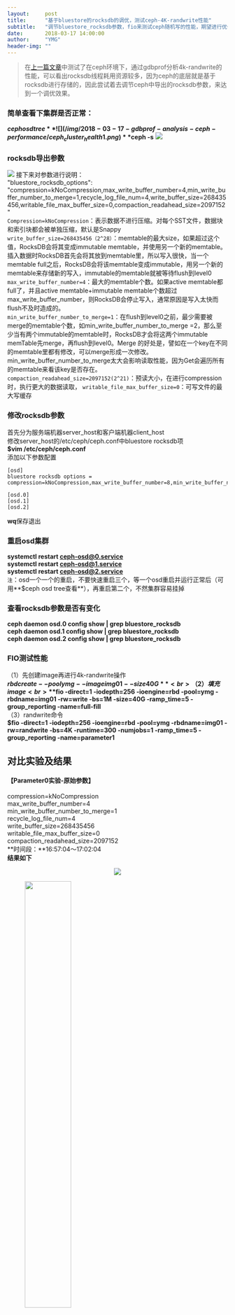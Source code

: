 ```yaml
---
layout:     post
title:      "基于bluestore的rocksdb的调优，测试ceph-4K-randwrite性能"
subtitle:   "调节bluestore_rocksdb参数，fio来测试ceph随机写的性能，期望进行优化"
date:       2018-03-17 14:00:00
author:     "YMG"
header-img: ""
---
```


> 在[上一篇文章](https://)中测试了在ceph环境下，通过gdbprof分析4k-randwrite的性能，可以看出rocksdb线程耗用资源较多，因为ceph的底层就是基于rocksdb进行存储的，因此尝试着去调节ceph中导出的rocksdb参数，来达到一个调优效果。

### 简单查看下集群是否正常：
**$ceph osd tree**
![](/img/2018-03-17-gdbprof-analysis-ceph-performance/ceph_cluster_health1.png)
**$ceph -s**
![](/img/2018-03-17-gdbprof-analysis-ceph-performance/ceph_cluster_heath2.png)
### rocksdb导出参数
![](/img/2018-03-17-fio-measure-ceph-performance-under-changing-rocksdb-parameters/init_rocksdb_parameters.png)
接下来对参数进行说明：<br>
"bluestore_rocksdb_options": "compression=kNoCompression,max_write_buffer_number=4,min_write_buffer_number_to_merge=1,recycle_log_file_num=4,write_buffer_size=268435456,writable_file_max_buffer_size=0,compaction_readahead_size=2097152"<br>
`Compression=kNoCompression`：表示数据不进行压缩。对每个SST文件，数据块和索引块都会被单独压缩，默认是Snappy<br>
`write_buffer_size=268435456（2^28）`：memtable的最大size，如果超过这个值，RocksDB会将其变成immutable memtable，并使用另一个新的memtable。插入数据时RocksDB首先会将其放到memtable里，所以写入很快，当一个memtable full之后，RocksDB会将该memtable变成immutable，用另一个新的memtable来存储新的写入，immutable的memtable就被等待flush到level0<br>
`max_write_buffer_number=4`：最大的memtable个数。如果active memtable都full了，并且active memtable+immutable memtable个数超过max_write_buffer_number，则RocksDB会停止写入，通常原因是写入太快而flush不及时造成的。<br>
`min_write_buffer_number_to_merge=1`：在flush到level0之前，最少需要被merge的memtable个数，如min_write_buffer_number_to_merge =2，那么至少当有两个immutable的memtable时，RocksDB才会将这两个immutable memTable先merge，再flush到level0。Merge 的好处是，譬如在一个key在不同的memtable里都有修改，可以merge形成一次修改。min_write_buffer_number_to_merge太大会影响读取性能，因为Get会遍历所有的memtable来看该key是否存在。<br>
`compaction_readahead_size=2097152(2^21)`：预读大小，在进行compression时，执行更大的数据读取，
`writable_file_max_buffer_size=0`：可写文件的最大写缓存<br>
### 修改rocksdb参数
首先分为服务端机器server_host和客户端机器client_host<br>
修改server_host的/etc/ceph/ceph.conf中bluestore rocksdb项<br>
**$vim /etc/ceph/ceph.conf**<br>
添加以下参数配置
```
[osd]
bluestore rocksdb options = compression=kNoCompression,max_write_buffer_number=8,min_write_buffer_number_to_merge=4,recycle_log_file_num=4,write_buffer_size=356870912,writable_file_max_buffer_size=0,compaction_readahead_size=8388608

[osd.0]
[osd.1]
[osd.2]
```
**wq**保存退出
### 重启osd集群
**systemctl restart ceph-osd@0.service**<br>
**systemctl restart ceph-osd@1.service**<br>
**systemctl restart ceph-osd@2.service**<br>
`注`：osd一个一个的重启，不要快速重启三个，等一个osd重启并运行正常后（可用**$ceph osd tree查看**），再重启第二个，不然集群容易挂掉

### 查看rocksdb参数是否有变化
**ceph daemon osd.0 config show | grep bluestore_rocksdb**<br>
**ceph daemon osd.1 config show | grep bluestore_rocksdb**<br>
**ceph daemon osd.2 config show | grep bluestore_rocksdb**<br>
### FIO测试性能
（1）先创建image再进行4k-randwrite操作<br>
	**$rbd create --pool ymg --image img01 --size 40G**<br>
（2）填充image<br>
	**$fio -direct=1 -iodepth=256 -ioengine=rbd -pool=ymg -rbdname=img01 -rw=write -bs=1M -size=40G -ramp_time=5 -group_reporting -name=full-fill**<br>
（3）randwrite命令<br>
	**$fio -direct=1 -iodepth=256 -ioengine=rbd -pool=ymg -rbdname=img01 -rw=randwrite -bs=4K -runtime=300 -numjobs=1 -ramp_time=5 -group_reporting -name=parameter1**
## 对比实验及结果
#### 【Parameter0实验-原始参数】<br>
compression=kNoCompression<br>
max_write_buffer_number=4<br>
min_write_buffer_number_to_merge=1<br>
recycle_log_file_num=4<br>
write_buffer_size=268435456<br>
writable_file_max_buffer_size=0<br>
compaction_readahead_size=2097152<br>
**时间段：**16:57:04～17:02:04<br>
**结果如下**
<center>
	<img src="/img/2018-03-17-fio-measure-ceph-performance-under-changing-rocksdb-parameters/parameter0_IOPS.png"/>
</center>
<figure class="half">
    <img src="/img/2018-03-17-fio-measure-ceph-performance-under-changing-rocksdb-parameters/parameter0_ioutil.png" height="50%" width="50%" />
    <img src="/img/2018-03-17-fio-measure-ceph-performance-under-changing-rocksdb-parameters/parameter0_write_throughput.png" width="50%" height="50%" />
</figure>
<figure class="half">
	<img src="/img/2018-03-17-fio-measure-ceph-performance-under-changing-rocksdb-parameters/parameter0_writeIOPS.png" height="50%" width="50%" />
	<img src="/img/2018-03-17-fio-measure-ceph-performance-under-changing-rocksdb-parameters/parameter0_cpu_ratio.png" height="50%" width="50%" />
</figure>
#### 【Parameter1实验】
compression=kNoCompression<br>
max_write_buffer_number=8<br>
min_write_buffer_number_to_merge=4<br>
recycle_log_file_num=4<br>
write_buffer_size=536870912<br>
writable_file_max_buffer_size=0<br>
compaction_readahead_size=8388608<br>
**时间段：**17:16:00～17:21:00<br>
**结果如下**
<center>
	<img src="/img/2018-03-17-fio-measure-ceph-performance-under-changing-rocksdb-parameters/parameter1_IOPS.png"/>
</center>
<figure class="half">
	<img src="/img/2018-03-17-fio-measure-ceph-performance-under-changing-rocksdb-parameters/parameter1_ioutil.png" height="50%" width="30%" />
	<img src="/img/2018-03-17-fio-measure-ceph-performance-under-changing-rocksdb-parameters/parameter1_write_throughput.png" height="50%" width="30%" />
</figure>
<figure class="half">
	<img src="/img/2018-03-17-fio-measure-ceph-performance-under-changing-rocksdb-parameters/parameter1_writeIOPS.png" height="50%" width="30%" />
	<img src="/img/2018-03-17-fio-measure-ceph-performance-under-changing-rocksdb-parameters/parameter1_cpu_ratio.png" height="50%" width="30%" />
</figure>
#### 【Parameter2实验】
compression=kNoCompression<br>
max_write_buffer_number=16<br>
min_write_buffer_number_to_merge=8<br>
recycle_log_file_num=4<br>
write_buffer_size=1073741824<br>
writable_file_max_buffer_size=2<br>
compaction_readahead_size=8388608<br>
**时间段：**17:31:00～17:36:00<br>
**结果如下**<br>
<center>
	<img src="/img/2018-03-17-fio-measure-ceph-performance-under-changing-rocksdb-parameters/parameter2_IOPS.png">
</center>
<figure class="half">
	<img src="/img/2018-03-17-fio-measure-ceph-performance-under-changing-rocksdb-parameters/parameter2_ioutil.png" height="50%" width="50%" >
	<img src="/img/2018-03-17-fio-measure-ceph-performance-under-changing-rocksdb-parameters/parameter2_write_throughput.png" height="50%" width="50%">
</figure>
<figure>
	<img src="/img/2018-03-17-fio-measure-ceph-performance-under-changing-rocksdb-parameters/parameter2_writeIOPS.png" width="50%" height="50%">
	<img src="/img/2018-03-17-fio-measure-ceph-performance-under-changing-rocksdb-parameters/parameter2_cpu_ratio.png" width="50%" height="50%">
</figure>
#### 【Parameter3实验】
compression=kNoCompression<br>
max_write_buffer_number=32<br>
min_write_buffer_number_to_merge=16<br>
recycle_log_file_num=4<br>
write_buffer_size=2147483648<br>
writable_file_max_buffer_size=4<br>
compaction_readahead_size=16777216<br>
**时间段：**17:49:01～17:54:01<br>
**结果如下**<br>
<center>
	<img src="/img/2018-03-17-fio-measure-ceph-performance-under-changing-rocksdb-parameters/parameter3_IOPS.png">
</center>
<figure class="half">
	<img src="/img/2018-03-17-fio-measure-ceph-performance-under-changing-rocksdb-parameters/parameter3_ioutil.png" height="50%" width="50%" >
	<img src="/img/2018-03-17-fio-measure-ceph-performance-under-changing-rocksdb-parameters/parameter3_write_throughput.png" height="50%" width="50%">
</figure>
<figure>
	<img src="/img/2018-03-17-fio-measure-ceph-performance-under-changing-rocksdb-parameters/parameter3_writeIOPS.png" width="50%" height="50%">
	<img src="/img/2018-03-17-fio-measure-ceph-performance-under-changing-rocksdb-parameters/parameter3_cpu_ratio.png" width="50%" height="50%">
</figure>
#### 【Parameter4实验】
compression=kNoCompression<br>
max_write_buffer_number=32<br>
min_write_buffer_number_to_merge=16<br>
write_buffer_size=2147483648<br>
writable_file_max_buffer_size=4<br>
compaction_readahead_size=16777216<br>
`【本实验暂没做】`
#### 【Parameter5实验】
compression=kNoCompression<br>
max_write_buffer_number=64<br>
min_write_buffer_number_to_merge=16<br>
recycle_log_file_num=4<br>
write_buffer_size=2147483648<br>
writable_file_max_buffer_size=4<br>
compaction_readahead_size= 33554432<br>
**时间段：**10:34:01~10:39:01<br>
**结果如下**
<center>
	<img src="/img/2018-03-17-fio-measure-ceph-performance-under-changing-rocksdb-parameters/parameter5_IOPS.png">
</center>
<figure class="half">
	<img src="/img/2018-03-17-fio-measure-ceph-performance-under-changing-rocksdb-parameters/parameter5_ioutil.png" height="50%" width="50%" >
	<img src="/img/2018-03-17-fio-measure-ceph-performance-under-changing-rocksdb-parameters/parameter5_write_throughput.png" height="50%" width="50%">
</figure>
<figure>
	<img src="/img/2018-03-17-fio-measure-ceph-performance-under-changing-rocksdb-parameters/parameter5_writeIOPS.png" width="50%" height="50%">
	<img src="/img/2018-03-17-fio-measure-ceph-performance-under-changing-rocksdb-parameters/parameter5_cpu_ratio.png" width="50%" height="50%">
</figure>
#### 【Parameter6实验】
compression=kNoCompression<br>
max_write_buffer_number=64<br>
min_write_buffer_number_to_merge=8<br>
recycle_log_file_num=4<br>
write_buffer_size=2147483648<br>
writable_file_max_buffer_size=8<br>
compaction_readahead_size= 33554432<br>
**时间段：**09:54:02～09:59:02<br>
**结果如下**
<center>
	<img src="/img/2018-03-17-fio-measure-ceph-performance-under-changing-rocksdb-parameters/parameter6_IOPS.png">
</center>
<figure class="half">
	<img src="/img/2018-03-17-fio-measure-ceph-performance-under-changing-rocksdb-parameters/parameter6_ioutil.png" height="50%" width="50%" >
	<img src="/img/2018-03-17-fio-measure-ceph-performance-under-changing-rocksdb-parameters/parameter6_write_throughput.png" height="50%" width="50%">
</figure>
<figure>
	<img src="/img/2018-03-17-fio-measure-ceph-performance-under-changing-rocksdb-parameters/parameter6_writeIOPS.png" width="50%" height="50%">
	<img src="/img/2018-03-17-fio-measure-ceph-performance-under-changing-rocksdb-parameters/parameter6_cpu_ratio.png" width="50%" height="50%">
</figure>
#### 【Parameter7实验】
compression=kNoCompression<br>
max_write_buffer_number=64<br>
min_write_buffer_number_to_merge=16<br>
recycle_log_file_num=4<br>
write_buffer_size=2147483648<br>
writable_file_max_buffer_size=4<br>
compaction_readahead_size= 33554432<br>
**时间段：**10:11:05~10:16:05<br>
**结果如下**
<center>
	<img src="/img/2018-03-17-fio-measure-ceph-performance-under-changing-rocksdb-parameters/parameter7_IOPS.png">
</center>
<figure class="half">
	<img src="/img/2018-03-17-fio-measure-ceph-performance-under-changing-rocksdb-parameters/parameter7_ioutil.png" height="50%" width="50%" >
	<img src="/img/2018-03-17-fio-measure-ceph-performance-under-changing-rocksdb-parameters/parameter7_write_throughput.png" height="50%" width="50%">
</figure>
<figure>
	<img src="/img/2018-03-17-fio-measure-ceph-performance-under-changing-rocksdb-parameters/parameter7_writeIOPS.png" width="50%" height="50%">
	<img src="/img/2018-03-17-fio-measure-ceph-performance-under-changing-rocksdb-parameters/parameter7_cpu_ratio.png" width="50%" height="50%">
</figure>
#### 【Parameter8实验】
compression=kNoCompression<br>
max_write_buffer_number=256<br>
min_write_buffer_number_to_merge=64<br>
recycle_log_file_num=16<br>
write_buffer_size=8589934592<br>
writable_file_max_buffer_size=16<br>
compaction_readahead_size= 134217728<br>
**时间段：**10:55:01～11:00:01<br>
**结果如下**
<center>
	<img src="/img/2018-03-17-fio-measure-ceph-performance-under-changing-rocksdb-parameters/parameter8_IOPS.png">
</center>
<figure class="half">
	<img src="/img/2018-03-17-fio-measure-ceph-performance-under-changing-rocksdb-parameters/parameter8_ioutil.png" height="50%" width="50%" >
	<img src="/img/2018-03-17-fio-measure-ceph-performance-under-changing-rocksdb-parameters/parameter8_write_throughput.png" height="50%" width="50%">
</figure>
<figure>
	<img src="/img/2018-03-17-fio-measure-ceph-performance-under-changing-rocksdb-parameters/parameter8_writeIOPS.png" width="50%" height="50%">
	<img src="/img/2018-03-17-fio-measure-ceph-performance-under-changing-rocksdb-parameters/parameter8_cpu_ratio.png" width="50%" height="50%">
</figure>
#### 【Parameter9实验】
compression=kNoCompression<br>
max_write_buffer_number=256<br>
min_write_buffer_number_to_merge=4<br>
recycle_log_file_num=16<br>
write_buffer_size=1073741824<br>
writable_file_max_buffer_size=134217728<br>
compaction_readahead_size= 134217728<br>
**时间段：**14:44:00~14:49:00<br>
**结果如下**
<center>
	<img src="/img/2018-03-17-fio-measure-ceph-performance-under-changing-rocksdb-parameters/parameter9_IOPS.png">
</center>
<figure class="half">
	<img src="/img/2018-03-17-fio-measure-ceph-performance-under-changing-rocksdb-parameters/parameter9_ioutil.png" height="50%" width="50%" >
	<img src="/img/2018-03-17-fio-measure-ceph-performance-under-changing-rocksdb-parameters/parameter9_write_throughput.png" height="50%" width="50%">
</figure>
<figure>
	<img src="/img/2018-03-17-fio-measure-ceph-performance-under-changing-rocksdb-parameters/parameter9_writeIOPS.png" width="50%" height="50%">
	<img src="/img/2018-03-17-fio-measure-ceph-performance-under-changing-rocksdb-parameters/parameter9_cpu_ratio.png" width="50%" height="50%">
</figure>
#### 【Parameter10实验】
compression=kNoCompression<br>
max_write_buffer_number=256<br>
min_write_buffer_number_to_merge=2<br>
write_buffer_size=536870912<br>
writable_file_max_buffer_size=32768<br>
compaction_readahead_size=32768<br>
**时间段：**15:45:50～15:50:50<br>
**结果如下**
<center>
	<img src="/img/2018-03-17-fio-measure-ceph-performance-under-changing-rocksdb-parameters/parameter10_IOPS.png">
</center>
<figure class="half">
	<img src="/img/2018-03-17-fio-measure-ceph-performance-under-changing-rocksdb-parameters/parameter10_ioutil.png" height="50%" width="50%" >
	<img src="/img/2018-03-17-fio-measure-ceph-performance-under-changing-rocksdb-parameters/parameter10_write_throughput.png" height="50%" width="50%">
</figure>
<figure>
	<img src="/img/2018-03-17-fio-measure-ceph-performance-under-changing-rocksdb-parameters/parameter10_writeIOPS.png" width="50%" height="50%">
	<img src="/img/2018-03-17-fio-measure-ceph-performance-under-changing-rocksdb-parameters/parameter10_cpu_ratio.png" width="50%" height="50%">
</figure>
## 总结
根据上面的10组实验结果，我们实验的参数调节是参照一些文章，[如](https://www.jianshu.com/p/a2892a161a7b)我们进行了总结，发现机器的写速度约为40MB/s，让我们以parameter10实验为例，假如我们write_buffer_size=536870912(2^29),也即是64MB，也即是每1.6s产生一个新的memtable；min_write_buffer_number_to_merge=2，也就是每产生2个memtable，就进行合并操作，即每3.2s；根据max_write_buffer_number=256意思，我们应该尽量设置大一些；而参数writable_file_max_buffer_size和compaction_readahead_size应该设置差不多大小。其实parameter9和parameter10是个对比。[参考](https://www.jianshu.com/p/8e0018b6a8b6)<br>
我们将结果进行了统计，[详见xlsx文件](https://github.com/yinminggang/yinminggang.github.io/tree/master/files/2018-03-17-fio-measure-ceph-performance-under-changing-rocksdb-parameters/Ceph-osd-4kRandWrite测试结果统计.xlsx)<br>
`由结果可以知道，我们的调参是有效的，其中第9组实验结果表现较好，当然，优化还是要持续不断。`

